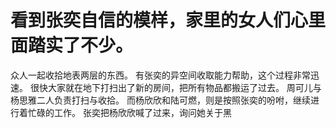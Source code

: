 # 看到张奕自信的模样，家里的女人们心里面踏实了不少。
众人一起收拾地表两层的东西。
有张奕的异空间收取能力帮助，这个过程非常迅速。
很快大家就在地下打扫出了新的房间，把所有物品都搬运了过去。
周可儿与杨思雅二人负责打扫与收拾。
而杨欣欣和陆可燃，则是按照张奕的吩咐，继续进行着忙碌的工作。
张奕把杨欣欣喊了过来，询问她关于黑

